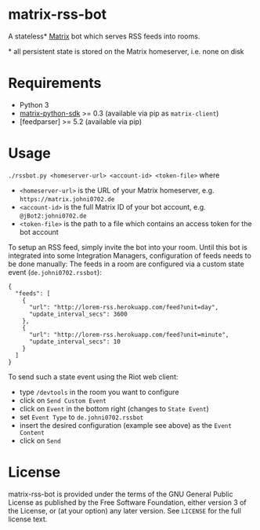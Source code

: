 # matrix-rss-bot

A stateless\* [Matrix](https://matrix.org/) bot which serves RSS feeds into rooms.

\* all persistent state is stored on the Matrix homeserver, i.e. none on disk

# Requirements
- Python 3
- [matrix-python-sdk](https://github.com/matrix-org/matrix-python-sdk) >= 0.3 (available via pip as `matrix-client`)
- [feedparser] >= 5.2 (available via pip)

# Usage
`./rssbot.py <homeserver-url> <account-id> <token-file>` 
where 
- `<homeserver-url>` is the URL of your Matrix homeserver, e.g. `https://matrix.johni0702.de`
- `<account-id>` is the full Matrix ID of your bot account, e.g. `@jBot2:johni0702.de`
- `<token-file>` is the path to a file which contains an access token for the bot account

To setup an RSS feed, simply invite the bot into your room.
Until this bot is integrated into some Integration Managers, configuration of feeds needs to be done manually:
The feeds in a room are configured via a custom state event (`de.johni0702.rssbot`):
```
{
  "feeds": [
    {
      "url": "http://lorem-rss.herokuapp.com/feed?unit=day",
      "update_interval_secs": 3600
    },
    {
      "url": "http://lorem-rss.herokuapp.com/feed?unit=minute",
      "update_interval_secs": 10
    }
  ]
}
```
To send such a state event using the Riot web client:
- type `/devtools` in the room you want to configure
- click on `Send Custom Event`
- click on `Event` in the bottom right (changes to `State Event`)
- set `Event Type` to `de.johni0702.rssbot`
- insert the desired configuration (example see above) as the `Event Content`
- click on `Send`

# License
matrix-rss-bot is provided under the terms of the GNU General Public License as published by the Free Software Foundation, either version 3 of the License, or (at your option) any later version.
See `LICENSE` for the full license text.
